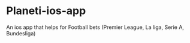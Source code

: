 # Planeti-ios-app
An ios app that helps for Football bets (Premier League, La liga, Serie A, Bundesliga)
